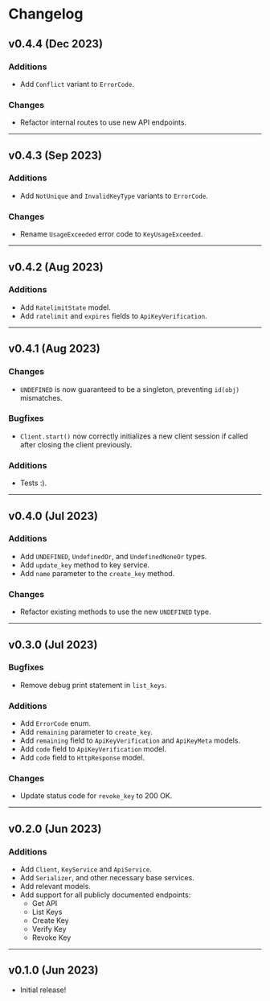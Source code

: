 # Changelog

## v0.4.4 (Dec 2023)

### Additions

- Add `Conflict` variant to `ErrorCode`.

### Changes

- Refactor internal routes to use new API endpoints.

---

## v0.4.3 (Sep 2023)

### Additions

- Add `NotUnique` and `InvalidKeyType` variants to `ErrorCode`.

### Changes

- Rename `UsageExceeded` error code to `KeyUsageExceeded`.

---

## v0.4.2 (Aug 2023)

### Additions

- Add `RatelimitState` model.
- Add `ratelimit` and `expires` fields to `ApiKeyVerification`.

---

## v0.4.1 (Aug 2023)

### Changes

- `UNDEFINED` is now guaranteed to be a singleton, preventing `id(obj)` mismatches.

### Bugfixes

- `Client.start()` now correctly initializes a new client session if called
  after closing the client previously.

### Additions

- Tests :).

---

## v0.4.0 (Jul 2023)

### Additions

- Add `UNDEFINED`, `UndefinedOr`, and `UndefinedNoneOr` types.
- Add `update_key` method to key service.
- Add `name` parameter to the `create_key` method.

### Changes

- Refactor existing methods to use the new `UNDEFINED` type.

---

## v0.3.0 (Jul 2023)

### Bugfixes

- Remove debug print statement in `list_keys`.

### Additions

- Add `ErrorCode` enum.
- Add `remaining` parameter to `create_key`.
- Add `remaining` field to `ApiKeyVerification` and `ApiKeyMeta` models.
- Add `code` field to `ApiKeyVerification` model.
- Add `code` field to `HttpResponse` model.

### Changes

- Update status code for `revoke_key` to 200 OK.

---

## v0.2.0 (Jun 2023)

### Additions

- Add `Client`, `KeyService` and `ApiService`.
- Add `Serializer`, and other necessary base services.
- Add relevant models.
- Add support for all publicly documented endpoints:
  - Get API
  - List Keys
  - Create Key
  - Verify Key
  - Revoke Key

---

## v0.1.0 (Jun 2023)

- Initial release!
